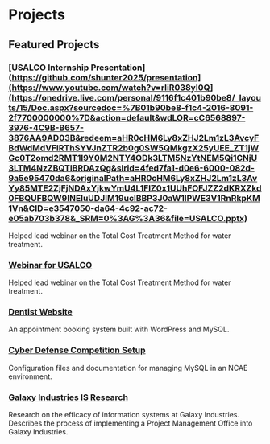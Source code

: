 # Projects


## Featured Projects
### [USALCO Internship Presentation](https://github.com/shunter2025/presentation](https://www.youtube.com/watch?v=rIiR038yl0Q](https://onedrive.live.com/personal/9116f1c401b90be8/_layouts/15/Doc.aspx?sourcedoc=%7B01b90be8-f1c4-2016-8091-2f7700000000%7D&action=default&wdLOR=cC6568897-3976-4C9B-B657-3876AA9AD03B&redeem=aHR0cHM6Ly8xZHJ2Lm1zL3AvcyFBdWdMdVFIRThSYVJnZTR2b0g0SW5QMkgzX25yUEE_ZT1jWGc0T2omd2RMT1I9Y0M2NTY4ODk3LTM5NzYtNEM5Qi1CNjU3LTM4NzZBQTlBRDAzQg&slrid=4fed7fa1-d0e6-6000-082d-9a5e95470da6&originalPath=aHR0cHM6Ly8xZHJ2Lm1zL3AvYy85MTE2ZjFjNDAxYjkwYmU4L1FlZ0x1UUhFOFJZZ2dKRXZkd0FBQUFBQW9INEluUDJIM19uclBBP3J0aW1lPWE3V1RnRkpKM1Vn&CID=e3547050-da64-4c92-ac72-e05ab703b378&_SRM=0%3AG%3A36&file=USALCO.pptx)
Helped lead webinar on the Total Cost Treatment Method for water treatment.

### [Webinar for USALCO]([https://github.com/shunter2025/webinar](https://www.youtube.com/watch?v=rIiR038yl0Q))
Helped lead webinar on the Total Cost Treatment Method for water treatment.

### [Dentist Website](https://github.com/shunter2025/dentist-website)
An appointment booking system built with WordPress and MySQL.

### [Cyber Defense Competition Setup](https://github.com/shunter2025/cyber-defense-setup)
Configuration files and documentation for managing MySQL in an NCAE environment.

### [Galaxy Industries IS Research](https://github.com/shunter2025/galaxy-industries)
Research on the efficacy of information systems at Galaxy Industries. Describes the process of implementing a Project Management Office into Galaxy Industries.



